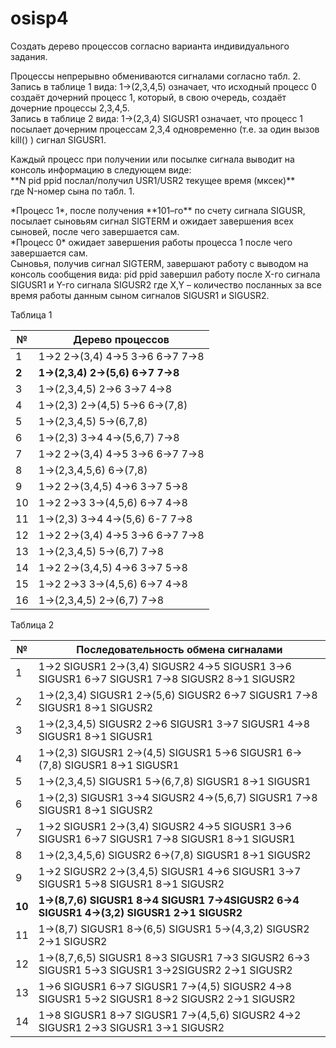 # osisp4
Создать дерево процессов согласно варианта индивидуального задания. 

Процессы непрерывно обмениваются сигналами согласно табл. 2.<br/>
Запись в таблице 1 вида:  1->(2,3,4,5) означает,
что исходный процесс 0 создаёт дочерний процесс 1,
который, в свою очередь, создаёт дочерние процессы 2,3,4,5.<br />
Запись в таблице 2 вида:  1->(2,3,4) SIGUSR1 означает, что процесс 1 посылает  дочерним процессам  2,3,4 одновременно (т.е. за один вызов kill() ) сигнал SIGUSR1.<br />
<p>Каждый процесс при получении или посылке сигнала выводит на консоль информацию в следующем виде:<br />
**N pid    ppid   послал/получил  USR1/USR2 текущее время (мксек)**<br />
где N-номер сына по табл. 1.<p/>
<p>*Процесс 1*, после получения  **101–го** по счету сигнала SIGUSR,  посылает сыновьям сигнал SIGTERM и ожидает
завершения всех сыновей, после чего завершается сам.<br />
*Процесс 0* ожидает завершения работы процесса 1 после чего завершается сам.<br />
Сыновья, получив сигнал SIGTERM, завершают работу с выводом на консоль сообщения вида:
pid    ppid   завершил работу после X-го сигнала SIGUSR1 и Y-го сигнала SIGUSR2
где X,Y – количество посланных за все время работы данным сыном сигналов SIGUSR1 и SIGUSR2.

Таблица 1

№	| Дерево процессов
------------ | -------------
1	| 1->2  2->(3,4)  4->5  3->6  6->7  7->8
**2**	| **1->(2,3,4)   2->(5,6)   6->7  7->8**
3	| 1->(2,3,4,5)   2->6   3->7  4->8
4	| 1->(2,3)   2->(4,5)   5->6    6->(7,8)  
5	| 1->(2,3,4,5)   5->(6,7,8)
6	| 1->(2,3)   3->4   4->(5,6,7)   7->8  
7	| 1->2   2->(3,4)   4->5    3->6  6->7  7->8
8	| 1->(2,3,4,5,6)   6->(7,8)   
9	| 1->2   2->(3,4,5)   4->6    3->7  5->8
10	| 1->2   2->3   3->(4,5,6)    6->7  4->8
11	| 1->(2,3)   3->4   4->(5,6) 6-7   7->8  
12	| 1->2   2->(3,4)   4->5    3->6  6->7  7->8
13	| 1->(2,3,4,5) 5->(6,7)   7->8   
14	| 1->2   2->(3,4,5)   4->6    3->7  5->8
15	| 1->2   2->3   3->(4,5,6)    6->7  4->8
16	| 1->(2,3,4,5)   2->(6,7)   7->8


Таблица 2

№ |	Последовательность обмена сигналами
------------ | -------------
1 |	1->2 SIGUSR1   2->(3,4) SIGUSR2   4->5 SIGUSR1 3->6 SIGUSR1  6->7 SIGUSR1  7->8 SIGUSR2   8->1 SIGUSR2
2 | 1->(2,3,4) SIGUSR1   2->(5,6) SIGUSR2   6->7 SIGUSR1  7->8 SIGUSR1  8->1 SIGUSR2
3 |	1->(2,3,4,5) SIGUSR2  2->6 SIGUSR1   3->7 SIGUSR1  4->8 SIGUSR1  8->1 SIGUSR1
4 |	1->(2,3) SIGUSR1   2->(4,5) SIGUSR1   5->6 SIGUSR1 6->(7,8) SIGUSR1   8->1 SIGUSR1 
5	| 1->(2,3,4,5) SIGUSR1   5->(6,7,8) SIGUSR1 8->1 SIGUSR1
6	| 1->(2,3) SIGUSR1   3->4 SIGUSR2   4->(5,6,7) SIGUSR1 7->8 SIGUSR1   8->1 SIGUSR2
7	| 1->2 SIGUSR1   2->(3,4) SIGUSR2   4->5 SIGUSR1 3->6 SIGUSR1  6->7 SIGUSR1  7->8 SIGUSR1  8->1 SIGUSR1
8	| 1->(2,3,4,5,6) SIGUSR2   6->(7,8) SIGUSR1   8->1 SIGUSR2
9	| 1->2 SIGUSR2   2->(3,4,5) SIGUSR1   4->6 SIGUSR1 3->7 SIGUSR1  5->8 SIGUSR1 8->1 SIGUSR2
**10** | **1->(8,7,6) SIGUSR1   8->4 SIGUSR1  7->4SIGUSR2 6->4 SIGUSR1  4->(3,2) SIGUSR1 2->1 SIGUSR2**
11 |	1->(8,7) SIGUSR1   8->(6,5) SIGUSR1  5->(4,3,2) SIGUSR2 2->1 SIGUSR2
12	| 1->(8,7,6,5) SIGUSR1   8->3 SIGUSR1  7->3 SIGUSR2 6->3 SIGUSR1  5->3 SIGUSR1 3->2SIGUSR2 2->1 SIGUSR2
13	| 1->6 SIGUSR1   6->7 SIGUSR1  7->(4,5) SIGUSR2 4->8 SIGUSR1  5->2 SIGUSR1 8->2 SIGUSR2 2->1 SIGUSR2
14	| 1->8 SIGUSR1   8->7 SIGUSR1  7->(4,5,6) SIGUSR2 4->2 SIGUSR1  2->3 SIGUSR1 3->1 SIGUSR2
